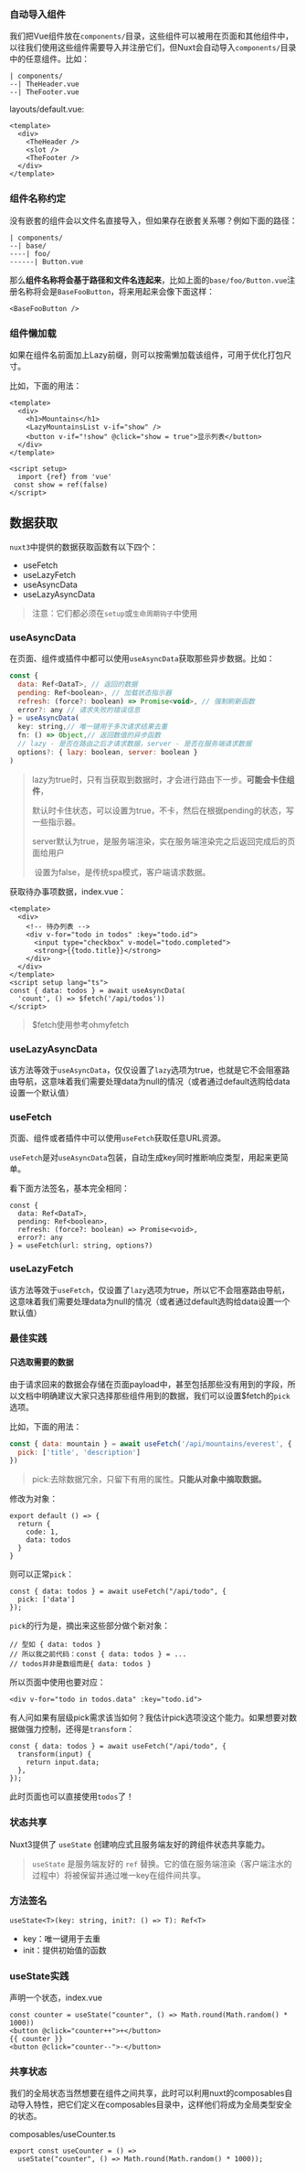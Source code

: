 ### 自动导入组件

我们把Vue组件放在`components/`目录，这些组件可以被用在页面和其他组件中，以往我们使用这些组件需要导入并注册它们，但Nuxt会自动导入`components/`目录中的任意组件。比如：

```
| components/
--| TheHeader.vue
--| TheFooter.vue
```

layouts/default.vue:

```
<template>
  <div>
    <TheHeader />
    <slot />
    <TheFooter />
  </div>
</template>
```

### 组件名称约定

没有嵌套的组件会以文件名直接导入，但如果存在嵌套关系哪？例如下面的路径：

```
| components/
--| base/
----| foo/
------| Button.vue
```

那么**组件名称将会基于路径和文件名连起来**，比如上面的`base/foo/Button.vue`注册名称将会是`BaseFooButton`，将来用起来会像下面这样：

```
<BaseFooButton />
```

### 组件懒加载

如果在组件名前面加上Lazy前缀，则可以按需懒加载该组件，可用于优化打包尺寸。

比如，下面的用法：

```vue
<template>
  <div>
    <h1>Mountains</h1>
    <LazyMountainsList v-if="show" />
    <button v-if="!show" @click="show = true">显示列表</button>
  </div>
</template>

<script setup>
  import {ref} from 'vue'
 const show = ref(false)
</script>
```

## 数据获取

`nuxt3`中提供的数据获取函数有以下四个：

- useFetch
- useLazyFetch
- useAsyncData
- useLazyAsyncData

> 注意：它们都必须在`setup`或`生命周期钩子`中使用

### useAsyncData

在页面、组件或插件中都可以使用`useAsyncData`获取那些异步数据。比如：

```js
const {
  data: Ref<DataT>, // 返回的数据
  pending: Ref<boolean>, // 加载状态指示器
  refresh: (force?: boolean) => Promise<void>, // 强制刷新函数
  error?: any // 请求失败的错误信息
} = useAsyncData(
  key: string,// 唯一键用于多次请求结果去重
  fn: () => Object,// 返回数值的异步函数
  // lazy - 是否在路由之后才请求数据，server - 是否在服务端请求数据
  options?: { lazy: boolean, server: boolean } 
)
```

> lazy为true时，只有当获取到数据时，才会进行路由下一步。**可能会卡住组件**，
>
> ​	默认时卡住状态，可以设置为true，不卡，然后在根据pending的状态，写一些指示器。
>
> server默认为true，是服务端渲染，实在服务端渲染完之后返回完成后的页面给用户
>
> ​	设置为false，是传统spa模式，客户端请求数据。

获取待办事项数据，index.vue：

```
<template>
  <div>
    <!-- 待办列表 -->
    <div v-for="todo in todos" :key="todo.id">
      <input type="checkbox" v-model="todo.completed">
      <strong>{{todo.title}}</strong>
    </div>
  </div>
</template>
<script setup lang="ts">
const { data: todos } = await useAsyncData(
  'count', () => $fetch('/api/todos'))
</script>
```

> $fetch使用参考ohmyfetch

### useLazyAsyncData

该方法等效于`useAsyncData`，仅仅设置了`lazy`选项为true，也就是它不会阻塞路由导航，这意味着我们需要处理data为null的情况（或者通过default选购给data设置一个默认值）

### useFetch

页面、组件或者插件中可以使用`useFetch`获取任意URL资源。

`useFetch`是对`useAsyncData`包装，自动生成key同时推断响应类型，用起来更简单。

看下面方法签名，基本完全相同：

```
const {
  data: Ref<DataT>,
  pending: Ref<boolean>,
  refresh: (force?: boolean) => Promise<void>,
  error?: any
} = useFetch(url: string, options?)
```

### useLazyFetch

该方法等效于`useFetch`，仅设置了`lazy`选项为true，所以它不会阻塞路由导航，这意味着我们需要处理data为null的情况（或者通过default选购给data设置一个默认值）

### 最佳实践

#### 只选取需要的数据

由于请求回来的数据会存储在页面payload中，甚至包括那些没有用到的字段，所以文档中明确建议大家只选择那些组件用到的数据，我们可以设置$fetch的`pick`选项。

比如，下面的用法：

```js
const { data: mountain } = await useFetch('/api/mountains/everest', { 
  pick: ['title', 'description'] 
})
```

>pick:去除数据冗余，只留下有用的属性。**只能从对象中摘取数据。**

修改为对象：

```
export default () => {
  return {
    code: 1,
    data: todos
  }
}
```

则可以正常`pick`：

```
const { data: todos } = await useFetch("/api/todo", {
  pick: ['data']
});
```

`pick`的行为是，摘出来这些部分做个新对象：

```
// 型如 { data: todos }
// 所以我之前代码：const { data: todos } = ...
// todos并非是数组而是{ data: todos }
```

所以页面中使用也要对应：

```
<div v-for="todo in todos.data" :key="todo.id">
```

有人问如果有层级pick需求该当如何？我估计pick选项没这个能力。如果想要对数据做强力控制，还得是`transform`：

```
const { data: todos } = await useFetch("/api/todo", {
  transform(input) {
    return input.data;
  },
});
```

此时页面也可以直接使用`todos`了！

### 状态共享

Nuxt3提供了 `useState` 创建响应式且服务端友好的跨组件状态共享能力。

> `useState` 是服务端友好的 `ref` 替换。它的值在服务端渲染（客户端注水的过程中）将被保留并通过唯一key在组件间共享。

### 方法签名

```
useState<T>(key: string, init?: () => T): Ref<T>
```

- key：唯一键用于去重
- init：提供初始值的函数

### useState实践

声明一个状态，index.vue

```
const counter = useState("counter", () => Math.round(Math.random() * 1000))
<button @click="counter++">+</button>
{{ counter }}
<button @click="counter--">-</button>
```

### 共享状态

我们的全局状态当然想要在组件之间共享，此时可以利用nuxt的composables自动导入特性，把它们定义在composables目录中，这样他们将成为全局类型安全的状态。

composables/useCounter.ts

```
export const useCounter = () =>
  useState("counter", () => Math.round(Math.random() * 1000));
```

